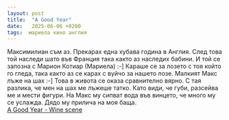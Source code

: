 ```yaml
---
layout: post
title:  "A Good Year"
date:   2025-06-06 +0200
tags:  мариела кино англия
---
```

Максимилиан съм аз. Прекарах една хубава година в Англия. 
След това той наследи шато във Франция така както аз наследих бабини. 
И той се запозна с Марион Котиар (Мариела) :-] Караше се за лозето с тоя който го гледа, 
така както аз се карах с вуйчо за нашето лозе. Малкият Макс лъже на шах :-]
Това в живота се оказа сравнително вярно. С тая разлика, че мен на шах ме лъжеше татко.
Като види, че губи, разсейва ме и мести фигури. На Макс му сипват вода във винцето,
че много му се услажда. Дядо му прилича на моя баща.  
[A Good Year - Wine scene](https://youtu.be/Gm-60Do4C2o)
